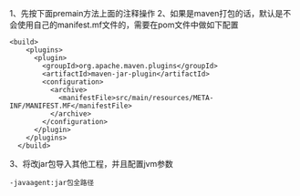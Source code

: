 1、先按下面premain方法上面的注释操作
2、如果是maven打包的话，默认是不会使用自己的manifest.mf文件的，需要在pom文件中做如下配置
```
<build>
    <plugins>
      <plugin>
        <groupId>org.apache.maven.plugins</groupId>
        <artifactId>maven-jar-plugin</artifactId>
        <configuration>
          <archive>
            <manifestFile>src/main/resources/META-INF/MANIFEST.MF</manifestFile>
          </archive>
        </configuration>
      </plugin>
    </plugins>
  </build>
```
3、将改jar包导入其他工程，并且配置jvm参数
```
-javaagent:jar包全路径
```